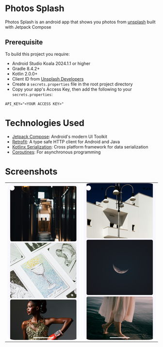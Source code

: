 # Photos Splash

Photos Splash is an android app that shows you photos from [unsplash](https://unsplash.com/) built
with Jetpack Compose

## Prerequisite

To build this project you require:

- Android Studio Koala 2024.1.1 or higher
- Gradle 8.4.2+
- Kotlin 2.0.0+
- Client ID from [Unsplash Developers](https://unsplash.com/developers)
- Create a `secrets.properties` file in the root project directory
- Copy your app's Access Key, then add the following to your `secrets.properties`:

```
API_KEY="<YOUR ACCESS KEY>"
```

# Technologies Used

- [Jetpack Compose](https://developer.android.com/develop/ui/compose): Android's modern UI Toolkit
- [Retrofit](https://square.github.io/retrofit/): A type safe HTTP client for Android and Java
- [Kotlinx Serialization](https://kotlinlang.org/docs/serialization.html): Cross platform framework
  for data serialization
- [Coroutines](https://kotlinlang.org/docs/coroutines-guide.html): For asynchronous programming

# Screenshots

<table>
  <tr>
    <td>
      <img src="screenshots/Screenshot_20240703_204953.png"  width="250" alt="screenshot1">
    </td>
    <td>
      <img src="screenshots/Screenshot_20240703_205126.png"  width="250" alt="screenshot2">
    </td>
  </tr>
</table>
